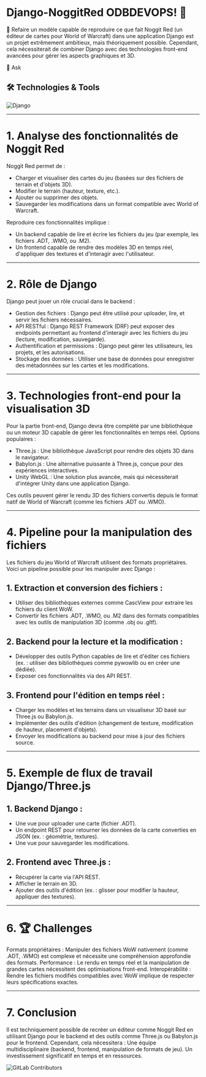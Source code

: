 # Django-NoggitRed ODBDEVOPS! 👋
🔭 Refaire un modèle capable de reproduire ce que fait Noggit Red (un éditeur de cartes pour World of Warcraft) dans une application Django est un projet extrêmement ambitieux, mais théoriquement possible. Cependant, cela nécessiterait de combiner Django avec des technologies front-end avancées pour gérer les aspects graphiques et 3D.

💬 Ask

## 🛠️ Technologies & Tools
<p align="left">
  <img src="https://img.shields.io/badge/Django-3776AB?style=flat&logo=python&logoColor=white" alt="Django"/>
</p>

---

# 1. Analyse des fonctionnalités de Noggit Red
Noggit Red permet de :
- Charger et visualiser des cartes du jeu (basées sur des fichiers de terrain et d'objets 3D).
- Modifier le terrain (hauteur, texture, etc.).
- Ajouter ou supprimer des objets.
- Sauvegarder les modifications dans un format compatible avec World of Warcraft.

Reproduire ces fonctionnalités implique :
- Un backend capable de lire et écrire les fichiers du jeu (par exemple, les fichiers .ADT, .WMO, ou .M2).
- Un frontend capable de rendre des modèles 3D en temps réel, d'appliquer des textures et d'interagir avec l'utilisateur.

---

# 2. Rôle de Django
Django peut jouer un rôle crucial dans le backend :
- Gestion des fichiers : Django peut être utilisé pour uploader, lire, et servir les fichiers nécessaires.
- API RESTful : Django REST Framework (DRF) peut exposer des endpoints permettant au frontend d'interagir avec les fichiers du jeu (lecture, modification, sauvegarde).
- Authentification et permissions : Django peut gérer les utilisateurs, les projets, et les autorisations.
- Stockage des données : Utiliser une base de données pour enregistrer des métadonnées sur les cartes et les modifications.

---

# 3. Technologies front-end pour la visualisation 3D
Pour la partie front-end, Django devra être complété par une bibliothèque ou un moteur 3D capable de gérer les fonctionnalités en temps réel.
  Options populaires :
  - Three.js : Une bibliothèque JavaScript pour rendre des objets 3D dans le navigateur.
  - Babylon.js : Une alternative puissante à Three.js, conçue pour des expériences interactives.
  - Unity WebGL : Une solution plus avancée, mais qui nécessiterait d'intégrer Unity dans une application Django.

Ces outils peuvent gérer le rendu 3D des fichiers convertis depuis le format natif de World of Warcraft (comme les fichiers .ADT ou .WMO).

---

# 4. Pipeline pour la manipulation des fichiers
Les fichiers du jeu World of Warcraft utilisent des formats propriétaires. Voici un pipeline possible pour les manipuler avec Django :
## 1. Extraction et conversion des fichiers :
- Utiliser des bibliothèques externes comme CascView pour extraire les fichiers du client WoW.
- Convertir les fichiers .ADT, .WMO, ou .M2 dans des formats compatibles avec les outils de manipulation 3D (comme .obj ou .gltf).
## 2. Backend pour la lecture et la modification :
- Développer des outils Python capables de lire et d'éditer ces fichiers (ex. : utiliser des bibliothèques comme pywowlib ou en créer une dédiée).
- Exposer ces fonctionnalités via des API REST.
## 3. Frontend pour l'édition en temps réel :
- Charger les modèles et les terrains dans un visualiseur 3D basé sur Three.js ou Babylon.js.
- Implémenter des outils d'édition (changement de texture, modification de hauteur, placement d'objets).
- Envoyer les modifications au backend pour mise à jour des fichiers source.

---

# 5. Exemple de flux de travail Django/Three.js
## 1. Backend Django :
- Une vue pour uploader une carte (fichier .ADT).
- Un endpoint REST pour retourner les données de la carte converties en JSON (ex. : géométrie, textures).
- Une vue pour sauvegarder les modifications.
## 2. Frontend avec Three.js :
- Récupérer la carte via l'API REST.
- Afficher le terrain en 3D.
- Ajouter des outils d'édition (ex. : glisser pour modifier la hauteur, appliquer des textures).

---

# 6. 🏆 Challenges
Formats propriétaires : Manipuler des fichiers WoW nativement (comme .ADT, .WMO) est complexe et nécessite une compréhension approfondie des formats.
Performance : Le rendu en temps réel et la manipulation de grandes cartes nécessitent des optimisations front-end.
Interopérabilité : Rendre les fichiers modifiés compatibles avec WoW implique de respecter leurs spécifications exactes.

---

# 7. Conclusion
Il est techniquement possible de recréer un éditeur comme Noggit Red en utilisant Django pour le backend et des outils comme Three.js ou Babylon.js pour le frontend. Cependant, cela nécessitera :
Une équipe multidisciplinaire (backend, frontend, manipulation de formats de jeu).
Un investissement significatif en temps et en ressources.

![GitLab Contributors](https://img.shields.io/gitlab/contributors/:project)

<!--
**ODBDEVOPS/ODBDEVOPS** is a ✨ _special_ ✨ repository because its `README.md` (this file) appears on your GitHub profile.
-->
